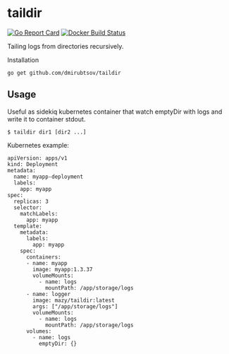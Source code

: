 taildir
==============================

[![Go Report Card](https://goreportcard.com/badge/github.com/dmirubtsov/taildir)](https://goreportcard.com/report/github.com/dmirubtsov/taildir)
[![Docker Build Status](https://img.shields.io/docker/cloud/build/mazy/taildir.svg)](https://cloud.docker.com/repository/docker/mazy/taildir)

Tailing logs from directories recursively.

Installation

```
go get github.com/dmirubtsov/taildir
```

Usage
------------------------------

Useful as sidekiq kubernetes container that watch emptyDir with logs and write it to container stdout.

```
$ taildir dir1 [dir2 ...]
```

Kubernetes example:

```
apiVersion: apps/v1
kind: Deployment
metadata:
  name: myapp-deployment
  labels:
    app: myapp
spec:
  replicas: 3
  selector:
    matchLabels:
      app: myapp
  template:
    metadata:
      labels:
        app: myapp
    spec:
      containers:
      - name: myapp
        image: myapp:1.3.37
        volumeMounts:
          - name: logs
            mountPath: /app/storage/logs
      - name: logger
        image: mazy/taildir:latest
        args: ["/app/storage/logs"]
        volumeMounts:
          - name: logs
            mountPath: /app/storage/logs
      volumes:
        - name: logs
          emptyDir: {}

```

